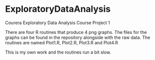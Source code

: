 # ExploratoryDataAnalysis

Courera Exploratory Data Analysis
Course Project 1

There are four R routines that produce 4 png graphs. The files for the graphs can be found in the repository alongside with the raw data.
The routines are named Plot1.R, Plot2.R, Plot3.R and Plot4.R

This is my own work and the routines run a bit slow.
